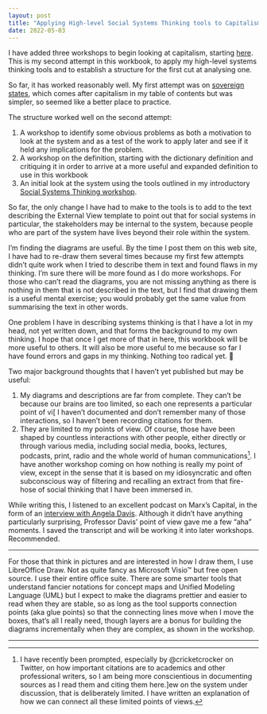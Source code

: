 ```yaml
---
layout: post
title: "Applying High-level Social Systems Thinking tools to Capitalism"
date: 2022-05-03
---
```

I have added three workshops to begin looking at capitalism, starting [here](/workbook/problemswithcapitalism). This is my second attempt in this workbook, to apply my high-level systems thinking tools and to establish a structure for the first cut at analysing one.

So far, it has worked reasonably well. My first attempt was on [sovereign states](/workbook/countryreasonfordoubt), which comes after capitalism in my table of contents but was simpler, so seemed like a better place to practice.

The structure worked well on the second attempt:
1. A workshop to identify some obvious problems as both a motivation to look at the system and as a test of the work to apply later and see if it held any implications for the problem.
2. A workshop on the definition, starting with the dictionary definition and critiquing it in order to arrive at a more useful and expanded definition to use in this workbook
3. An initial look at the system using the tools outlined in my introductory [Social Systems Thinking workshop](/workbook/socialsystemsintro).

So far, the only change I have had to make to the tools is to add to the text describing the External View template to point out that for social systems in particular, the stakeholders may be internal to the system, because people who are part of the system have lives beyond their role within the system.

I’m finding the diagrams are useful. By the time I post them on this web site, I have had to re-draw them several times because my first few attempts didn’t quite work when I tried to describe them in text and found flaws in my thinking. I’m sure there will be more found as I do more workshops. For those who can’t read the diagrams, you are not missing anything as there is nothing in them that is not described in the text, but I find that drawing them is a useful mental exercise; you would probably get the same value from summarising the text in other words.

One problem I have in describing systems thinking is that I have a lot in my head, not yet written down, and that forms the background to my own thinking. I hope that once I get more of that in here, this workbook will be more useful to others. It will also be more useful to me because so far I have found errors and gaps in my thinking. Nothing too radical yet. 🤞

Two major background thoughts that I haven’t yet published but may be useful:
1. My diagrams and descriptions are far from complete. They can’t be because our brains are too limited, so each one represents a particular point of vi[ I haven’t documented and don’t remember many of those interactions, so I haven’t been recording citations for them.
2. They are limited to my points of view. Of course, those have been shaped by countless interactions with other people, either directly or through various media, including social media, books, lectures, podcasts, print, radio and the whole world of human communications[^fn1]. I have another workshop coming on how nothing is really my point of view, except in the sense that it is based on my idiosyncratic and often subconscious way of filtering and recalling an extract from that fire-hose of social thinking that I have been immersed in.

While writing this, I listened to an excellent podcast on Marx’s Capital, in the form of an [interview with Angela Davis](https://www.thelitreview.org/season4.html#episode60). Although it didn’t have anything particularly surprising, Professor Davis’ point of view gave me a few “aha” moments. I saved the transcript and will be working it into later workshops. Recommended.

***

For those that think in pictures and are interested in how I draw them, I use LibreOffice Draw. Not as quite fancy as Microsoft Visio™ but free open source. I use their entire office suite. There are some smarter tools that understand fancier notations for concept maps and Unified Modeling Language (UML) but I expect to make the diagrams prettier and easier to read when they are stable, so as long as the tool supports connection points (aka glue points) so that the connecting lines move when I move the boxes, that’s all I really need, though layers are a bonus for building the diagrams incrementally when they are complex, as shown in the workshop.

***

[^fn1]: I have recently been prompted, especially by @cricketcrocker on Twitter, on how important citations are to academics and other professional writers, so I am being more conscientious in documenting sources as I read them and citing them here.]ew on the system under discussion, that is deliberately limited. I have written an explanation of how we can connect all these limited points of views.
